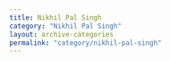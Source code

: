 ```yaml
---
title: Nikhil Pal Singh
category: "Nikhil Pal Singh"
layout: archive-categories
permalink: "category/nikhil-pal-singh"
---
```

